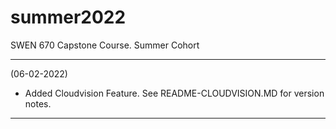 # summer2022
SWEN 670 Capstone Course. Summer Cohort

-------------------------------------------------------------------
(06-02-2022)

- Added Cloudvision Feature.  See README-CLOUDVISION.MD for version notes.

--------------------------------------------------------------------
